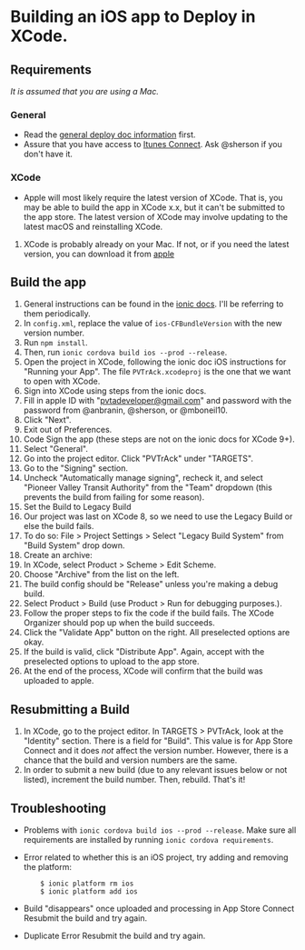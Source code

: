 # Building an iOS app to Deploy in XCode.

## Requirements
_It is assumed that you are using a Mac._

### General
- Read the [general deploy doc information](README.md) first.
- Assure that you have access to [Itunes Connect](https://itunesconnect.apple.com/).
Ask @sherson if you don't have it.

### XCode
- Apple will most likely require the latest version of XCode.
That is, you may be able to build the app in XCode x.x,
but it can't be submitted to the app store.
The latest version of XCode may involve updating to the latest
macOS and reinstalling XCode.
1. XCode is probably already on your Mac. If not, or if you need the latest version,
  you can download it from [apple](https://developer.apple.com/download)

## Build the app
1. General instructions can be found in the [ionic docs](https://ionicframework.com/docs/intro/deploying/). I'll be referring to them periodically.
1. In `config.xml`, replace the value of `ios-CFBundleVersion` with the new version number.
1. Run `npm install`.
1. Then, run `ionic cordova build ios --prod --release`.
1. Open the project in XCode, following the ionic doc iOS instructions for "Running your App".
   The file `PVTrAck.xcodeproj` is the one that we want to open with XCode.
1. Sign into XCode using steps from the ionic docs.
  1. Fill in apple ID with "pvtadeveloper@gmail.com" and password with the password from @anbranin, @sherson, or @mboneil10.
  1. Click "Next".
  1. Exit out of Preferences.
1. Code Sign the app (these steps are not on the ionic docs for XCode 9+).
  1. Select "General".
  1. Go into the project editor. Click "PVTrAck" under "TARGETS".
  1. Go to the "Signing" section.
  1. Uncheck "Automatically manage signing", recheck it, and select "Pioneer Valley Transit Authority"
  from the "Team" dropdown (this prevents the build from failing for some reason).
1. Set the Build to Legacy Build
  1. Our project was last on XCode 8, so we need to use the Legacy Build or else the build fails.
  1. To do so: File > Project Settings > Select "Legacy Build System" from "Build System" drop down.
1. Create an archive:
  1. In XCode, select Product > Scheme > Edit Scheme.
  1. Choose "Archive" from the list on the left.
  1. The build config should be "Release" unless you're making a debug build.
1. Select Product > Build (use Product > Run for debugging purposes.).
  1. Follow the proper steps to fix the code if the build fails. The XCode Organizer should pop up when the build succeeds.
1. Click the "Validate App" button on the right. All preselected options are okay.
1. If the build is valid, click "Distribute App". Again, accept with the preselected options to upload to the app store.
1. At the end of the process, XCode will confirm that the build was uploaded to apple.

## Resubmitting a Build
1. In XCode, go to the project editor. In TARGETS > PVTrAck, look at the "Identity" section.
  There is a field for "Build". This value is for App Store Connect
  and it does _not_ affect the version number. However, there is a chance
  that the build and version numbers are the same.
1. In order to submit a new build (due to any relevant issues below or not listed),
  increment the build number. Then, rebuild. That's it!

## Troubleshooting
- Problems with `ionic cordova build ios --prod --release`.
  Make sure all requirements are installed by running `ionic cordova requirements`.

- Error related to whether this is an iOS project, try adding and removing the platform:
  ```
      $ ionic platform rm ios
      $ ionic platform add ios
  ```
- Build "disappears" once uploaded and processing in App Store Connect
  Resubmit the build and try again.

- Duplicate Error
  Resubmit the build and try again.
